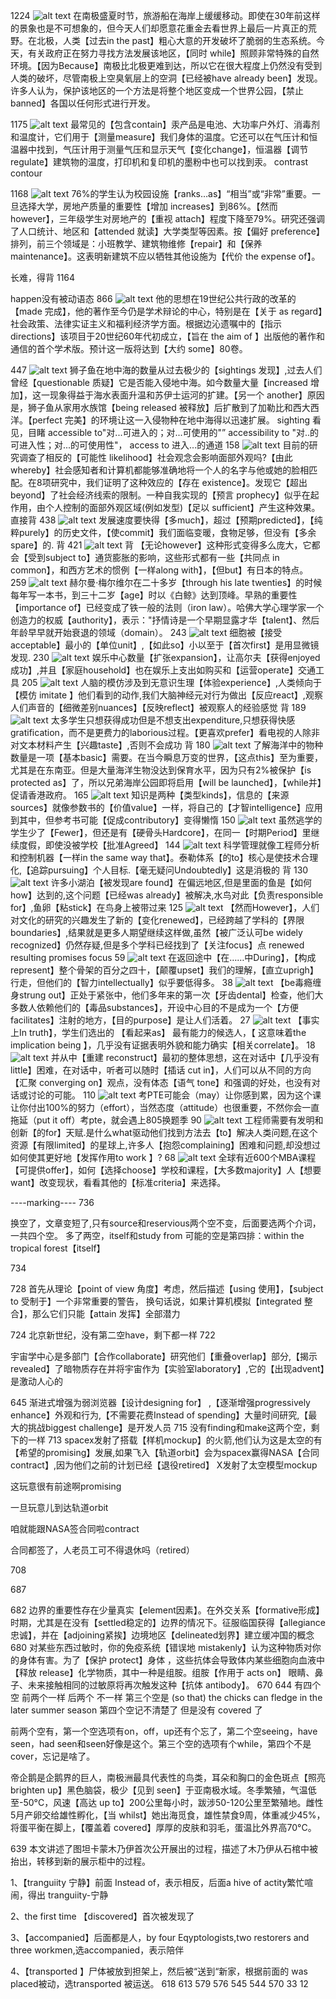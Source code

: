 1224
![alt text](image-114.png)
在南极盛夏时节，旅游船在海岸上缓缓移动。即使在30年前这样的景象也是不可想象的，但今天人们却愿意花重金去看世界上最后一片真正的荒野。在北极，人类【过去in the past】粗心大意的开发破坏了脆弱的生态系统。今天，有关政府正在努力寻找方法发展该地区，【同时 while】照顾非常特殊的自然环境。【因为Because】南极比北极更难到达，所以它在很大程度上仍然没有受到人类的破坏，尽管南极上空臭氧层上的空洞【已经被have already been】发现。许多人认为，保护该地区的一个方法是将整个地区变成一个世界公园，【禁止banned】各国以任何形式进行开发。

1175
![alt text](image-115.png)
最常见的【包含contain】汞产品是电池、大功率户外灯、消毒剂和温度计，它们用于【测量measure】我们身体的温度。它还可以在气压计和恒温器中找到，气压计用于测量气压和显示天气【变化change】，恒温器【调节regulate】建筑物的温度，打印机和复印机的墨粉中也可以找到汞。
contrast
contour

1168
![alt text](image-116.png)
76%的学生认为校园设施【ranks…as】“相当”或“非常”重要。一旦选择大学，房地产质量的重要性【增加 increases】到86%。【然而 however】，三年级学生对房地产的【重视 attach】程度下降至79%。研究还强调了人口统计、地区和【attended 就读】大学类型等因素。按【偏好 preference】排列，前三个领域是：小班教学、建筑物维修【repair】和【保养 maintenance】。这表明新建筑不应以牺牲其他设施为【代价 the expense of】。

长难，得背
1164

happen没有被动语态
866
![alt text](image-117.png)
他的思想在19世纪公共行政的改革的【made 完成】，他的著作至今仍是学术辩论的中心，特别是在【关于 as regard】社会政策、法律实证主义和福利经济学方面。根据边沁遗嘱中的【指示 directions】该项目于20世纪60年代初成立，【旨在 the aim of 】出版他的著作和通信的首个学术版。预计这一版将达到【大约 some】80卷。

447
![alt text](image-118.png)
狮子鱼在地中海的数量从过去极少的【sightings 发现】,过去人们曾经【questionable 质疑】它是否能入侵地中海。如今数量大量【increased 增加】，这一现象得益于海水表面升温和苏伊士运河的扩建。【另一个 another】原因是，狮子鱼从家用水族馆【being released 被释放】后扩散到了加勒比和西大西洋。【perfect 完美】的环境让这一入侵物种在地中海得以迅速扩展。
sighting 看见，目睹
accessible to"对...可进入的；对...可使用的"”
accessibility to "对..的可进入性；对...的可使用性"，
access to 进入...的通道
158
![alt text](image-119.png)
目前的研究调查了相反的【可能性 likelihood】社会观念会影响面部外观吗?【由此 whereby】社会感知者和计算机都能够准确地将一个人的名字与他或她的脸相匹配。在8项研究中，我们证明了这种效应的【存在 existence】。发现它【超出 beyond】了社会经济线索的限制。一种自我实现的【预言 prophecy】似乎在起作用，由个人控制的面部外观区域(例如发型)【足以 sufficient】产生这种效果。
直接背
438
![alt text](image-120.png)
发展速度要快得【多much】，超过【预期predicted】，【纯粹purely】的历史文件，【使commit】我们面临变暖，食物足够，但没有【多余spare】的.
背
421
![alt text](image-121.png)
背
【无论however】这种形式变得多么庞大，它都会【受到subject to】通货膨胀的影响，这些形式都有一些【共同点 in common】，和西方艺术的惯例【一样along with】，【但but】有日本的特点。
259
![alt text](image-123.png)
赫尔曼·梅尔维尔在二十多岁【through his late twenties】的时候每年写一本书，到三十二岁【age】时以《白鲸》达到顶峰。早熟的重要性【importance of】已经变成了铁一般的法则（iron law）。哈佛大学心理学家一个创造力的权威【authority】，表示："抒情诗是一个早期显露才华【talent】、然后年龄早早就开始衰退的领域（domain）。
243
![alt text](image-122.png)
细胞被【接受acceptable】最小的【单位unit】,【如此so】小以至于【首次first】是用显微镜发现.
230
![alt text](image-124.png)
娱乐中心数量【扩张expansion】，让高尔夫【获得enjoyed成功】,并且【家庭household】也在娱乐上支出如购买和【运营operate】交通工具
205
![alt text](image-125.png)
人脑的模仿涉及到无意识生理【体验experience】,人类倾向于【模仿 imitate 】他们看到的动作,我们大脑神经元对行为做出【反应react】,观察人们声音的【细微差别nuances】【反映reflect】被观察人的经验感觉
背
189
![alt text](image-126.png)
太多学生只想获得成功但是不想支出expenditure,只想获得快感gratification，而不是更费力的laborious过程。【更喜欢prefer】看电视的人除非对文本材料产生【兴趣taste】,否则不会成功
背
180
![alt text](image-127.png)
了解海洋中的物种数量是一项【基本basic】需要。在当今瞬息万变的世界，【这点this】至为重要，尤其是在东南亚。但是大量海洋生物没达到保育水平，因为只有2%被保护【is protected as】了，所以兄弟海岸公园即将启用【will be launched】，【while并】促请香港政府。
165
![alt text](image-128.png)
知识是两种【类型kinds】，信息的【来源sources】就像参数书的【价值value】一样，将自己的【才智intelligence】应用到其中，但参考书可能【促成contributory】变得懒惰
150
![alt text](image-129.png)
虽然逃学的学生少了【Fewer】，但还是有【硬骨头Hardcore】，在同一【时期Period】里继续度假，即使没被学校【批准Agreed】
144
![alt text](image-130.png)
科学管理就像工程师分析和控制机器【一样in the same way that】。泰勒体系【的to】核心是使技术合理化,【追踪pursuing】个人目标.【毫无疑问Undoubtedly】这是消极的
背
130
![alt text](image-131.png)
许多小湖泊【被发现are found】在偏远地区,但是里面的鱼是【如何how】达到的,这个问题【已经was already】被解决,水鸟对此【负责responsible for】,鱼卵【粘stick】在鸟身上被带过来
125
![alt text](image-132.png)
【然而However】，人们对文化的研究的兴趣发生了新的【变化renewed】，已经跨越了学科的【界限boundaries】,结果就是更多人期望继续这样做,虽然【被广泛认可be widely recognized】仍然存疑,但是多个学科已经找到了【关注focus】点
renewed resulting promises focus
59
![alt text](image-133.png)
在返回途中【在……中During】，【构成represent】整个骨架的百分之四十，【颠覆upset】我们的理解，【直立uprigh】行走，但他们的【智力intellectually】似乎要低得多。
38
![alt text](image-134.png)
【be毒瘾缠身strung out】正处于紧张中，他们多年来的第一次【牙齿dental】检查，他们大多数人依赖他们的【毒品substances】，开设中心目的不是成为一个【方便facilitates】注射的地方，【目的purpose】是让人们活着。
27
![alt text](image-135.png)
【事实上In truth】，学生们选出的 【看起来as】 最有能力的候选人，【 这意味着the implication being 】，几乎没有证据表明外貌和能力确实【相关correlate】。
18
![alt text](image-136.png)
并从中【重建 reconstruct】最初的整体思想，这在对话中【几乎没有 little】困难，在对话中，听者可以随时【插话 cut in】，人们可以从不同的方向【汇聚 converging on】观点，没有体态【语气 tone】和强调的好处，也没有对话或讨论的可能。
110
![alt text](image-137.png)
考PTE可能会（may）让你感到累，因为这个课让你付出100%的努力（effort），当然态度（attitude）也很重要，不然你会一直拖延（put it off）考pte，就会遇上805换题季
90
![alt text](image-138.png)
工程师需要有发明和创新【的for】天赋.是什么what驱动他们找到方法去【to】解决人类问题,在这个资源【有限limited】的星球上,许多人【抱怨complaining】困难和问题,却没想过如何使其更好地【发挥作用to work 】?
68
![alt text](image-139.png)
全球有近600个MBA课程【可提供offer】，如何【选择choose】学校和课程，【大多数majority】人【想要want】改变现状，看看其他的【标准criteria】来选择。

----marking----
736

换空了，文章变短了,只有source和reservious两个空不变，后面要选两个介词，一共四个空。 多了两空，itself和study from 可能的空是第四排：within the tropical forest【itself】

734


728
首先从理论【point of view 角度】考虑，然后描述【using 使用】，【subject to 受制于】一个非常重要的警告， 换句话说，如果计算机模拟【integrated 整合】，那么它们只能【attain 发挥】全部潜力

724
北京新世纪，没有第二空have，剩下都一样
722

宇宙学中心是多部门【合作collaborate】研究他们【重叠overlap】部分,【揭示revealed】了暗物质存在并将宇宙作为【实验室laboratory】,它的【出现advent】是激动人心的

645
渐进式增强为弱浏览器【设计designing for】 ,【逐渐增强progressively enhance】外观和行为,【不需要花费Instead of spending】大量时间研究,【最大的挑战biggest challenge】是开发人员
715
没有finding和make这两个空，剩下的一样
713
spacex发射了搭载【样机mockup】的火箭,他们认为这是太空的有【希望的promising】发展,如果飞入【轨道orbit】会为spacex赢得NASA【合同contract】,因为他们之前的计划已经【退役retired】
X发射了太空模型mockup

这玩意很有前途啊promising

一旦玩意儿到达轨道orbit

咱就能跟NASA签合同啦contract

合同都签了，人老员工可不得退休吗（retired）

708


687


682
边界的重要性存在少量真实【element因素】。在外交关系【formative形成】时期，尤其是在没有【settled稳定的】边界的情况下。征服临国获得【allegiance忠诚】，并在【adjoining紧挨】边境地区【delineated划界】建立缓冲国的概念
680
对某些东西过敏时，你的免疫系统【错误地 mistakenly】认为这种物质对你的身体有害。为了【保护 protect】身体 ，这些抗体会导致体内某些细胞向血液中【释放 release】化学物质，其中一种是组胺。组胺【作用于 acts on】 眼睛、鼻子、未来接触相同的过敏原将再次触发这种【抗体 antibody】。
670
644
有四个空 前两个一样 后两个 不一样 第三个空是 (so that) the chicks can fledge in the later summer season 第四个空记不清楚了 但是没有 covered 了


前两个空有，第一个空选项有on，off，up还有个忘了，第二个空seeing，have seen，had seen和seen好像是这个。第三个空的选项有个while，第四个不是cover，忘记是啥了。


帝企鹅是企鹅界的巨人，南极洲最具代表性的鸟类，耳朵和胸口的金色斑点【照亮 brighten up】黑色脑袋，极少【见到 seen】于亚南极水域。冬季繁殖，气温低至-50°C，风速【高达 up to】200公里每小时，跋涉50-120公里至繁殖地。雌性5月产卵交给雄性孵化，【当 whilst】她出海觅食，雄性禁食9周，体重减少45%，将蛋平衡在脚上，【覆盖着 covered】厚厚的皮肤和羽毛，蛋温比外界高70°C。

639
本文讲述了图坦卡蒙木乃伊首次公开展出的过程，描述了木乃伊从石棺中被抬出，转移到新的展示柜中的过程。

1、【tranguiity 宁静】前面 Instead of，表示相反，后面a hive of actity繁忙喧闹，得出 tranguiity-宁静

2、the first time 【discovered】首次被发现了

3、【accompanied】后面都是人，by four Eqyptologists,two restorers and three workmen,选accompanied，表示陪伴

4、【transported 】尸体被放到担架上，然后被“送到“新家，根据前面的 was placed被动，选transported 被运送。
618
613
579
576
545
544
570
33
12